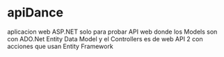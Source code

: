 # apiDance
aplicacion web ASP.NET solo para probar API web donde los Models son con ADO.Net Entity Data Model y el Controllers es de web API 2 con acciones que usan Entity Framework 
